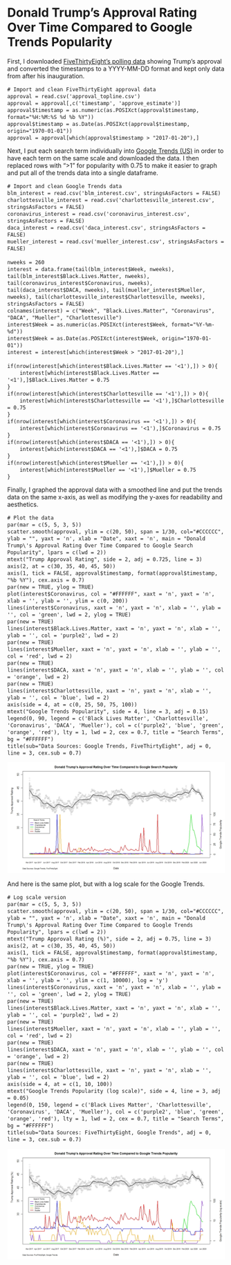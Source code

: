 Donald Trump’s Approval Rating Over Time Compared to Google Trends Popularity
=============================================================================

First, I downloaded [FiveThirtyEight’s polling
data](https://projects.fivethirtyeight.com/trump-approval-data/approval_topline.csv)
showing Trump’s approval and converted the timestamps to a YYYY-MM-DD
format and kept only data from after his inauguration.

    # Import and clean FiveThirtyEight approval data
    approval = read.csv('approval_topline.csv')
    approval = approval[,c('timestamp', 'approve_estimate')]
    approval$timestamp = as.numeric(as.POSIXct(approval$timestamp, format="%H:%M:%S %d %b %Y"))
    approval$timestamp = as.Date(as.POSIXct(approval$timestamp, origin="1970-01-01"))
    approval = approval[which(approval$timestamp > "2017-01-20"),]

Next, I put each search term individually into [Google Trends
(US)](https://trends.google.com/trends/?geo=US) in order to have each
term on the same scale and downloaded the data. I then replaced rows
with “&gt;1” for popularity with 0.75 to make it easier to graph and put
all of the trends data into a single dataframe.

    # Import and clean Google Trends data
    blm_interest = read.csv('blm_interest.csv', stringsAsFactors = FALSE)
    charlottesville_interest = read.csv('charlottesville_interest.csv', stringsAsFactors = FALSE)
    coronavirus_interest = read.csv('coronavirus_interest.csv', stringsAsFactors = FALSE)
    daca_interest = read.csv('daca_interest.csv', stringsAsFactors = FALSE)
    mueller_interest = read.csv('mueller_interest.csv', stringsAsFactors = FALSE)

    nweeks = 260
    interest = data.frame(tail(blm_interest$Week, nweeks), tail(blm_interest$Black.Lives.Matter, nweeks), tail(coronavirus_interest$Coronavirus, nweeks), tail(daca_interest$DACA, nweeks), tail(mueller_interest$Mueller, nweeks), tail(charlottesville_interest$Charlottesville, nweeks), stringsAsFactors = FALSE)
    colnames(interest) = c("Week", "Black.Lives.Matter", "Coronavirus", "DACA", "Mueller", "Charlottesville")
    interest$Week = as.numeric(as.POSIXct(interest$Week, format="%Y-%m-%d"))
    interest$Week = as.Date(as.POSIXct(interest$Week, origin="1970-01-01"))
    interest = interest[which(interest$Week > "2017-01-20"),]

    if(nrow(interest[which(interest$Black.Lives.Matter == '<1'),]) > 0){
        interest[which(interest$Black.Lives.Matter == '<1'),]$Black.Lives.Matter = 0.75
    }
    if(nrow(interest[which(interest$Charlottesville == '<1'),]) > 0){
        interest[which(interest$Charlottesville == '<1'),]$Charlottesville = 0.75
    }
    if(nrow(interest[which(interest$Coronavirus == '<1'),]) > 0){
        interest[which(interest$Coronavirus == '<1'),]$Coronavirus = 0.75
    }
    if(nrow(interest[which(interest$DACA == '<1'),]) > 0){
        interest[which(interest$DACA == '<1'),]$DACA = 0.75
    }
    if(nrow(interest[which(interest$Mueller == '<1'),]) > 0){
        interest[which(interest$Mueller == '<1'),]$Mueller = 0.75
    }

Finally, I graphed the approval data with a smoothed line and put the
trends data on the same x-axis, as well as modifying the y-axes for
readability and aesthetics.

    # Plot the data
    par(mar = c(5, 5, 3, 5))
    scatter.smooth(approval, ylim = c(20, 50), span = 1/30, col="#CCCCCC", ylab = "", yaxt = 'n', xlab = "Date", xaxt = 'n', main = "Donald Trump\'s Approval Rating Over Time Compared to Google Search Popularity", lpars = c(lwd = 2))
    mtext("Trump Approval Rating", side = 2, adj = 0.725, line = 3)
    axis(2, at = c(30, 35, 40, 45, 50))
    axis(1, tick = FALSE, approval$timestamp, format(approval$timestamp, "%b %Y"), cex.axis = 0.7)
    par(new = TRUE, ylog = TRUE)
    plot(interest$Coronavirus, col = "#FFFFFF", xaxt = 'n', yaxt = 'n', xlab = '', ylab = '', ylim = c(0, 200))
    lines(interest$Coronavirus, xaxt = 'n', yaxt = 'n', xlab = '', ylab = '', col = 'green', lwd = 2, ylog = TRUE)
    par(new = TRUE)
    lines(interest$Black.Lives.Matter, xaxt = 'n', yaxt = 'n', xlab = '', ylab = '', col = 'purple2', lwd = 2)
    par(new = TRUE)
    lines(interest$Mueller, xaxt = 'n', yaxt = 'n', xlab = '', ylab = '', col = 'red', lwd = 2)
    par(new = TRUE)
    lines(interest$DACA, xaxt = 'n', yaxt = 'n', xlab = '', ylab = '', col = 'orange', lwd = 2)
    par(new = TRUE)
    lines(interest$Charlottesville, xaxt = 'n', yaxt = 'n', xlab = '', ylab = '', col = 'blue', lwd = 2)
    axis(side = 4, at = c(0, 25, 50, 75, 100))
    mtext("Google Trends Popularity", side = 4, line = 3, adj = 0.15)
    legend(0, 90, legend = c('Black Lives Matter', 'Charlottesville', 'Coronavirus', 'DACA', 'Mueller'), col = c('purple2', 'blue', 'green', 'orange', 'red'), lty = 1, lwd = 2, cex = 0.7, title = "Search Terms", bg = "#FFFFFF")
    title(sub="Data Sources: Google Trends, FiveThirtyEight", adj = 0, line = 3, cex.sub = 0.7)

![](approval_trends.jpeg)

And here is the same plot, but with a log scale for the Google Trends.

    # Log scale version
    par(mar = c(5, 5, 3, 5))
    scatter.smooth(approval, ylim = c(20, 50), span = 1/30, col="#CCCCCC", ylab = "", yaxt = 'n', xlab = "Date", xaxt = 'n', main = "Donald Trump\'s Approval Rating Over Time Compared to Google Trends Popularity", lpars = c(lwd = 2))
    mtext("Trump Approval Rating (%)", side = 2, adj = 0.75, line = 3)
    axis(2, at = c(30, 35, 40, 45, 50))
    axis(1, tick = FALSE, approval$timestamp, format(approval$timestamp, "%b %Y"), cex.axis = 0.7)
    par(new = TRUE, ylog = TRUE)
    plot(interest$Coronavirus, col = "#FFFFFF", xaxt = 'n', yaxt = 'n', xlab = '', ylab = '', ylim = c(1, 10000), log = 'y')
    lines(interest$Coronavirus, xaxt = 'n', yaxt = 'n', xlab = '', ylab = '', col = 'green', lwd = 2, ylog = TRUE)
    par(new = TRUE)
    lines(interest$Black.Lives.Matter, xaxt = 'n', yaxt = 'n', xlab = '', ylab = '', col = 'purple2', lwd = 2)
    par(new = TRUE)
    lines(interest$Mueller, xaxt = 'n', yaxt = 'n', xlab = '', ylab = '', col = 'red', lwd = 2)
    par(new = TRUE)
    lines(interest$DACA, xaxt = 'n', yaxt = 'n', xlab = '', ylab = '', col = 'orange', lwd = 2)
    par(new = TRUE)
    lines(interest$Charlottesville, xaxt = 'n', yaxt = 'n', xlab = '', ylab = '', col = 'blue', lwd = 2)
    axis(side = 4, at = c(1, 10, 100))
    mtext("Google Trends Popularity (log scale)", side = 4, line = 3, adj = 0.05)
    legend(0, 150, legend = c('Black Lives Matter', 'Charlottesville', 'Coronavirus', 'DACA', 'Mueller'), col = c('purple2', 'blue', 'green', 'orange', 'red'), lty = 1, lwd = 2, cex = 0.7, title = "Search Terms", bg = "#FFFFFF")
    title(sub="Data Sources: FiveThirtyEight, Google Trends", adj = 0, line = 3, cex.sub = 0.7)

![](approval_trends_log.jpeg)

